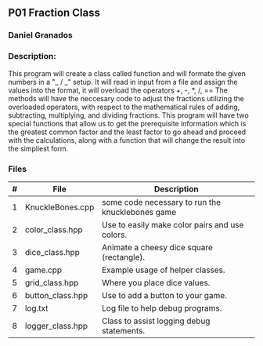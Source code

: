 ## P01 Fraction Class
### Daniel Granados
### Description:

This program will create a class called function and will formate the given numbers in a "_ / _" setup. It will 
read in input from a file and assign the values into the format, it will overload the operators +, -, *, /, ==
The methods will have the neccesary code to adjust the fractions utilizing the overloaded operators, with respect 
to the mathematical rules of adding, subtracting, multiplying, and dividing fractions. This program will have two special
functions that allow us to get the prerequisite information which is the greatest common factor and the least factor to 
go ahead and proceed with the calculations, along with a function that will change the result into the simpliest form. 

### Files 
|   #   | File            | Description                                        |
| :---: | --------------- | -------------------------------------------------- |
|   1   | KnuckleBones.cpp        | some code necessary to run the knucklebones game    |
|   2   | color_class.hpp	| Use to easily make color pairs and use colors. |
|   3   | dice_class.hpp | Animate a cheesy dice square (rectangle). |
|   4   |	game.cpp | Example usage of helper classes. |
|   5   |	grid_class.hpp |	Where you place dice values. |
|   6   |	button_class.hpp |	Use to add a button to your game. |
|   7   |	log.txt |	Log file to help debug programs. |
|   8   |	logger_class.hpp |	Class to assist logging debug statements. |


